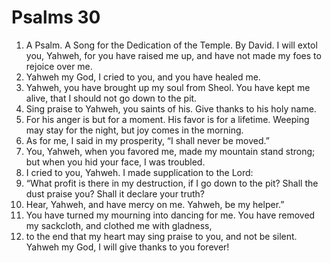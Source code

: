 ﻿
# Psalms 30
1. A Psalm. A Song for the Dedication of the Temple. By David. I will extol you, Yahweh, for you have raised me up, and have not made my foes to rejoice over me. 
2. Yahweh my God, I cried to you, and you have healed me. 
3. Yahweh, you have brought up my soul from Sheol. You have kept me alive, that I should not go down to the pit. 
4. Sing praise to Yahweh, you saints of his. Give thanks to his holy name. 
5. For his anger is but for a moment. His favor is for a lifetime. Weeping may stay for the night, but joy comes in the morning. 
6. As for me, I said in my prosperity, “I shall never be moved.” 
7. You, Yahweh, when you favored me, made my mountain stand strong; but when you hid your face, I was troubled. 
8. I cried to you, Yahweh. I made supplication to the Lord: 
9. “What profit is there in my destruction, if I go down to the pit? Shall the dust praise you? Shall it declare your truth? 
10. Hear, Yahweh, and have mercy on me. Yahweh, be my helper.” 
11. You have turned my mourning into dancing for me. You have removed my sackcloth, and clothed me with gladness, 
12. to the end that my heart may sing praise to you, and not be silent. Yahweh my God, I will give thanks to you forever! 
